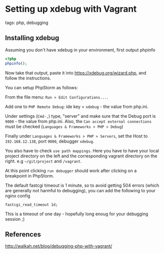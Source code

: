 # Setting up xdebug with Vagrant

tags: php, debugging

## Installing xdebug

Assuming you don't have xdebug in your environment, first output phpinfo

```php
<?php
phpinfo();
```

Now take that output, paste it into https://xdebug.org/wizard.php, and follow the instructions.

You can setup  PhpStorm as follows:

From the file menu: `Run > Edit Configurations...`.

Add one to `PHP Remote Debug`: ide key = `xdebug` - the value from php.ini.

Under settings (`Cmd-,`) type, "server" and make sure that the Debug port is
`9000` - the value from php.ini. Also, the `Can accept external connections` must
be checked (`Languages & Frameworks > PHP > Debug`)

Finally under `Languages & Frameworks > PHP > Servers`, set the Host to `192.168.12.138`, port `9000`,
debugger `xdebug`.

You also have to check `use path mappings`. Here you have to have your local project directory
on the left and the corresponding vagrant directory on the right. e.g `~/git/project` and `/vagrant`.

At this point clicking `run debugger` should work after clicking on a breakpoint
in PhpStorm.

The default fastcgi timeout is 1 minute, so to avoid getting 504 errors (which
  are generally not harmful to debugging), you can add the
following to your nginx config

```
fastcgi_read_timeout 1d;
```

This is a timeout of one day - hopefully long enoug for your debugging session ;)

## References

http://walkah.net/blog/debugging-php-with-vagrant/
